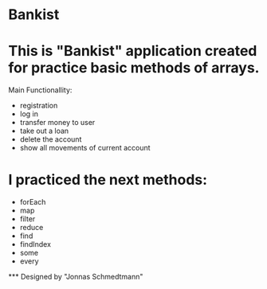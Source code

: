# Bankist

# This is "Bankist" application created for practice basic methods of arrays.

Main Functionallity:
- registration
- log in
- transfer money to user
- take out a loan
- delete the account
- show all movements of current account

# I practiced the next methods:
- forEach
- map
- filter
- reduce
- find
- findIndex
- some
- every

*** Designed by "Jonnas Schmedtmann"
